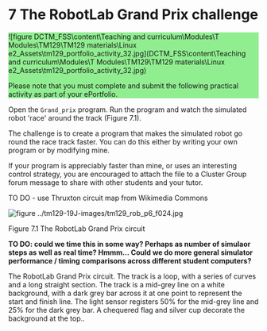 # 7 The RobotLab Grand Prix challenge

<div xmlns:str="http://exslt.org/strings" style="background:lightgreen">

![figure DCTM_FSS\content\Teaching and curriculum\Modules\T Modules\TM129\TM129 materials\Linux e2\_Assets\tm129_portfolio_activity_32.jpg](DCTM_FSS\content\Teaching and curriculum\Modules\T Modules\TM129\TM129 materials\Linux e2\_Assets\tm129_portfolio_activity_32.jpg)

Please note that you must complete and submit the following practical activity as part of your ePortfolio.
</div>

Open the `Grand_prix` program. Run the program and watch the simulated robot 'race' around the track (Figure 7.1).

The challenge is to create a program that makes the simulated robot go round the race track faster. You can do this either by writing your own program or by modifying mine.

If your program is appreciably faster than mine, or uses an interesting control strategy, you are encouraged to attach the file to a Cluster Group forum message to share with other students and your tutor.


TO DO - use Thruxton circuit map from Wikimedia Commons

![figure ../tm129-19J-images/tm129_rob_p6_f024.jpg](../tm129-19J-images/tm129_rob_p6_f024.jpg)


Figure 7.1 The RobotLab Grand Prix circuit


__TO DO: could we time this in some way? Perhaps as number of simulaor steps as well as real time? Hmmm... Could we do more general simulator performance / timing comparisons across different student computers?__

The RobotLab Grand Prix circuit. The track is a loop, with a series of curves and a long straight section. The track is a mid-grey line on a white background, with a dark grey bar across it at one point to represent the start and finish line. The light sensor registers 50% for the mid-grey line and 25% for the dark grey bar. A chequered flag and silver cup decorate the background at the top..

